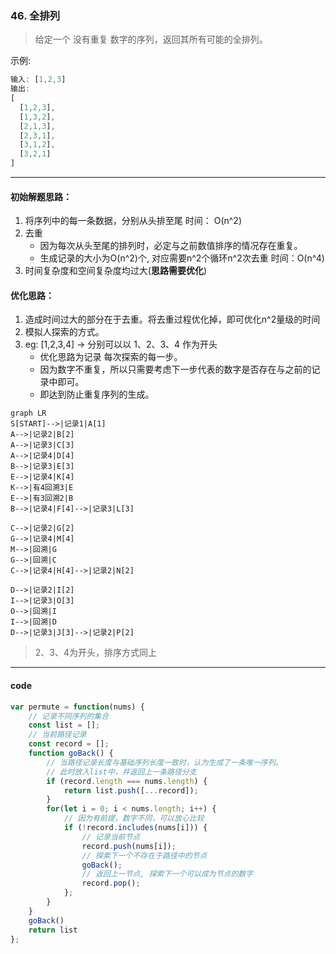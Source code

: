 ### 46. 全排列
> 给定一个 没有重复 数字的序列，返回其所有可能的全排列。

示例:
```javascript
输入: [1,2,3]
输出:
[
  [1,2,3],
  [1,3,2],
  [2,1,3],
  [2,3,1],
  [3,1,2],
  [3,2,1]
]
```
---
#### 初始解题思路：
1. 将序列中的每一条数据，分别从头排至尾 时间： O(n^2)
2. 去重
    - 因为每次从头至尾的排列时，必定与之前数值排序的情况存在重复。
    - 生成记录的大小为O(n^2)个, 对应需要n^2个循环n^2次去重 时间：O(n^4)
3. 时间复杂度和空间复杂度均过大(__思路需要优化__)
#### 优化思路：
1. 造成时间过大的部分在于去重。将去重过程优化掉，即可优化n^2量级的时间
2. 模拟人探索的方式。
3. eg: [1,2,3,4] -> 分别可以以 1、2、3、4 作为开头
    - 优化思路为记录 每次探索的每一步。
    - 因为数字不重复，所以只需要考虑下一步代表的数字是否存在与之前的记录中即可。
    - 即达到防止重复序列的生成。

```mermaid
graph LR
S[START]-->|记录1|A[1]
A-->|记录2|B[2]
A-->|记录3|C[3]
A-->|记录4|D[4]
B-->|记录3|E[3]
E-->|记录4|K[4]
K-->|有4回溯3|E
E-->|有3回溯2|B
B-->|记录4|F[4]-->|记录3|L[3]

C-->|记录2|G[2]
G-->|记录4|M[4]
M-->|回溯|G
G-->|回溯|C
C-->|记录4|H[4]-->|记录2|N[2]

D-->|记录2|I[2]
I-->|记录3|O[3]
O-->|回溯|I
I-->|回溯|D
D-->|记录3|J[3]-->|记录2|P[2]

```
> 2、3、4为开头，排序方式同上


---
#### code

```javascript
var permute = function(nums) {
    // 记录不同序列的集合
    const list = [];
    // 当前路径记录
    const record = [];
    function goBack() {
        // 当路径记录长度与基础序列长度一致时，认为生成了一条唯一序列。
        // 此时放入list中，并返回上一条路径分支
        if (record.length === nums.length) {
            return list.push([...record]);
        }
        for(let i = 0; i < nums.length; i++) {
            // 因为有前提，数字不同，可以放心比较
            if (!record.includes(nums[i])) {
                // 记录当前节点
                record.push(nums[i]);
                // 探索下一个不存在于路径中的节点
                goBack();
                // 返回上一节点, 探索下一个可以成为节点的数字
                record.pop();
            };
        }
    }
    goBack()
    return list
};
```
